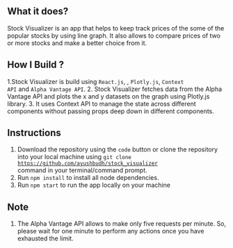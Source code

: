 
## What it does?

Stock Visualizer is an app that helps to keep track prices of the some of the popular stocks by using line graph. It also allows to compare prices of two or more stocks and make a better choice from it. 

## How I Build ?

1.Stock Visualizer is build using <code>React.js</code>, <codeMaterial-UI></code>,  <code>Plotly.js</code>, <code>Context API</code> and <code>Alpha Vantage API</code>.
2. Stock Visualizer fetches data from the Alpha Vantage API and plots the x and y datasets on the graph using Plotly.js library.
3. It uses Context API to manage the state across different components without passing props deep down in different components.

## Instructions

1. Download the repository using the <code>code</code> button or clone the repository into your local machine using <code>git clone  https://github.com/ayushbudh/stock_visualizer </code> command in your terminal/command prompt.
2. Run <code>npm install</code> to install all node dependencies.
3. Run <code>npm start</code> to run the app locally on your machine

## Note

1. The Alpha Vantage API allows to make only five requests per minute. So, please wait for one minute to perform any actions once you have exhausted the limit.


